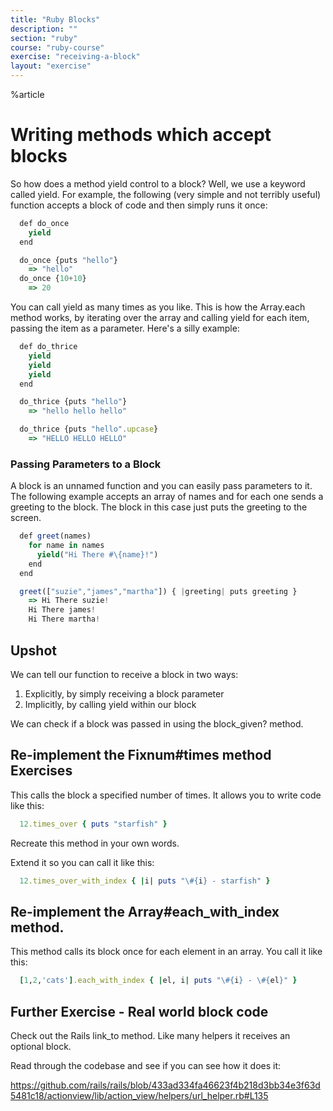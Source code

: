 ```yaml
---
title: "Ruby Blocks"
description: ""
section: "ruby"
course: "ruby-course"
exercise: "receiving-a-block"
layout: "exercise"
---
```


%article



# Writing methods which accept blocks

So how does a method yield control to a block? Well, we use a keyword called yield. For example, the following (very simple and not terribly useful) function accepts a block of code and then simply runs it once:

```js
  def do_once
    yield
  end

  do_once {puts "hello"}
    => "hello"
  do_once {10+10}
    => 20
```





You can call yield as many times as you like. This is how the Array.each method works, by iterating over the array and calling yield for each item, passing the item as a parameter. Here's a silly example:

```js
  def do_thrice
    yield
    yield
    yield
  end

  do_thrice {puts "hello"}
    => "hello hello hello"

  do_thrice {puts "hello".upcase}
    => "HELLO HELLO HELLO"
```





### Passing Parameters to a Block ###

A block is an unnamed function and you can easily pass parameters to it. The following example accepts an array of names and for each one sends a greeting to the block. The block in this case just puts the greeting to the screen.

```js
  def greet(names)
    for name in names
      yield("Hi There #\{name}!")
    end
  end

  greet(["suzie","james","martha"]) { |greeting| puts greeting }
    => Hi There suzie!
    Hi There james!
    Hi There martha!
```





## Upshot

We can tell our function to receive a block in two ways:

1. Explicitly, by simply receiving a block parameter
2. Implicitly, by calling yield within our block

We can check if a block was passed in using the block_given? method.

## Re-implement the Fixnum#times method Exercises

This calls the block a specified number of times. It allows you to write code like this:

```ruby
  12.times_over { puts "starfish" }
```





Recreate this method in your own words.

Extend it so you can call it like this:

```ruby
  12.times_over_with_index { |i| puts "\#{i} - starfish" }
```





## Re-implement the Array#each_with_index method.

This method calls its block once for each element in an array. You call it like this:

```ruby
  [1,2,'cats'].each_with_index { |el, i| puts "\#{i} - \#{el}" }
```





## Further Exercise - Real world block code

Check out the Rails link_to method. Like many helpers it receives an optional block.

Read through the codebase and see if you can see how it does it:

<https://github.com/rails/rails/blob/433ad334fa46623f4b218d3bb34e3f63d5481c18/actionview/lib/action_view/helpers/url_helper.rb#L135>
